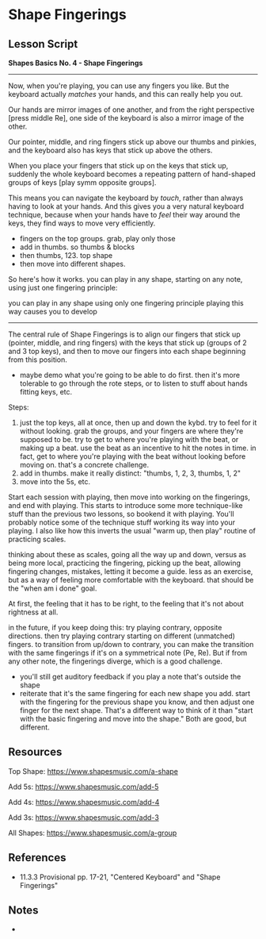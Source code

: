 # Shape Fingerings

## Lesson Script

**Shapes Basics No. 4 - Shape Fingerings**

---

Now, when you're playing, you can use any fingers you like. But the keyboard actually _matches_ your hands, and this can really help you out.

Our hands are mirror images of one another, and from the right perspective [press middle Re], one side of the keyboard is also a mirror image of the other.

Our pointer, middle, and ring fingers stick up above our thumbs and pinkies, and the keyboard also has keys that stick up above the others.

When you place your fingers that stick up on the keys that stick up, suddenly the whole keyboard becomes a repeating pattern of hand-shaped groups of keys [play symm opposite groups].

This means you can navigate the keyboard by _touch_, rather than always having to look at your hands. And this gives you a very natural keyboard technique, because when your hands have to _feel_ their way around the keys, they find ways to move very efficiently.

- fingers on the top groups. grab, play only those
- add in thumbs. so thumbs & blocks
- then thumbs, 123. top shape
- then move into different shapes.

So here's how it works. you can play in any shape, starting on any note, using just one fingering principle:

you can play in any shape using only one fingering principle
playing this way causes you to develop

---

The central rule of Shape Fingerings is to align our fingers that stick up (pointer, middle, and ring fingers) with the keys that stick up (groups of 2 and 3 top keys), and then to move our fingers into each shape beginning from this position.

- maybe demo what you're going to be able to do first. then it's more tolerable to go through the rote steps, or to listen to stuff about hands fitting keys, etc.

Steps:

1. just the top keys, all at once, then up and down the kybd. try to feel for it without looking. grab the groups, and your fingers are where they're supposed to be. try to get to where you're playing with the beat, or making up a beat. use the beat as an incentive to hit the notes in time. in fact, get to where you're playing with the beat without looking before moving on. that's a concrete challenge.
2. add in thumbs. make it really distinct: "thumbs, 1, 2, 3, thumbs, 1, 2"
3. move into the 5s, etc.

Start each session with playing, then move into working on the fingerings, and end with playing. This starts to introduce some more technique-like stuff than the previous two lessons, so bookend it with playing. You'll probably notice some of the technique stuff working its way into your playing. I also like how this inverts the usual "warm up, then play" routine of practicing scales.

thinking about these as scales, going all the way up and down, versus as being more local, practicing the fingering, picking up the beat, allowing fingering changes, mistakes, letting it become a guide. less as an exercise, but as a way of feeling more comfortable with the keyboard. that should be the "when am i done" goal.

At first, the feeling that it has to be right, to the feeling that it's not about rightness at all.

in the future, if you keep doing this:
try playing contrary, opposite directions.
then try playing contrary starting on different (unmatched) fingers.
to transition from up/down to contrary, you can make the transition with the same fingerings if it's on a symmetrical note (Pe, Re). But if from any other note, the fingerings diverge, which is a good challenge.

- you'll still get auditory feedback if you play a note that's outside the shape
- reiterate that it's the same fingering for each new shape you add. start with the fingering for the previous shape you know, and then adjust one finger for the next shape. That's a different way to think of it than "start with the basic fingering and move into the shape." Both are good, but different.

## Resources

Top Shape:
https://www.shapesmusic.com/a-shape

Add 5s:
https://www.shapesmusic.com/add-5

Add 4s:
https://www.shapesmusic.com/add-4

Add 3s:
https://www.shapesmusic.com/add-3

All Shapes:
https://www.shapesmusic.com/a-group

## References

- 11.3.3 Provisional pp. 17-21, "Centered Keyboard" and "Shape Fingerings"

## Notes

-
